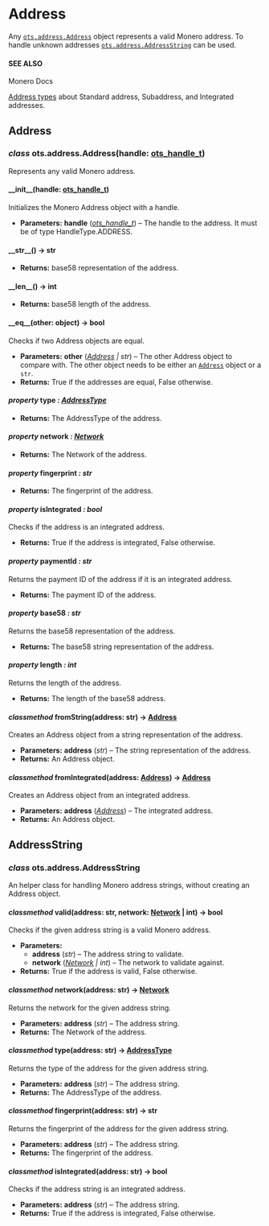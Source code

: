 # Address

Any [`ots.address.Address`](#ots.address.Address) object represents a valid Monero address. To handle
unknown addresses [`ots.address.AddressString`](#ots.address.AddressString) can be used.

#### SEE ALSO
Monero Docs

[Address types](https://docs.getmonero.org/public-address/)
about Standard address, Subaddress, and Integrated addresses.

## Address

### *class* ots.address.Address(handle: [ots_handle_t](raw.md#ots.raw.ots_handle_t))

Represents any valid Monero address.

#### \_\_init_\_(handle: [ots_handle_t](raw.md#ots.raw.ots_handle_t))

Initializes the Monero Address object with a handle.

* **Parameters:**
  **handle** ([*ots_handle_t*](raw.md#ots.raw.ots_handle_t)) – The handle to the address. It must be of type HandleType.ADDRESS.

#### \_\_str_\_() → str

* **Returns:**
  base58 representation of the address.

#### \_\_len_\_() → int

* **Returns:**
  base58 length of the address.

#### \_\_eq_\_(other: object) → bool

Checks if two Address objects are equal.

* **Parameters:**
  **other** ([*Address*](#ots.address.Address) *|* *str*) – The other Address object to compare with. The other object needs to be either an [`Address`](#ots.address.Address) object or a `str`.
* **Returns:**
  True if the addresses are equal, False otherwise.

#### *property* type *: [AddressType](enums.md#ots.enums.AddressType)*

* **Returns:**
  The AddressType of the address.

#### *property* network *: [Network](enums.md#ots.enums.Network)*

* **Returns:**
  The Network of the address.

#### *property* fingerprint *: str*

* **Returns:**
  The fingerprint of the address.

#### *property* isIntegrated *: bool*

Checks if the address is an integrated address.

* **Returns:**
  True if the address is integrated, False otherwise.

#### *property* paymentId *: str*

Returns the payment ID of the address if it is an integrated address.

* **Returns:**
  The payment ID of the address.

#### *property* base58 *: str*

Returns the base58 representation of the address.

* **Returns:**
  The base58 string representation of the address.

#### *property* length *: int*

Returns the length of the address.

* **Returns:**
  The length of the base58 address.

#### *classmethod* fromString(address: str) → [Address](#ots.address.Address)

Creates an Address object from a string representation of the address.

* **Parameters:**
  **address** (*str*) – The string representation of the address.
* **Returns:**
  An Address object.

#### *classmethod* fromIntegrated(address: [Address](#ots.address.Address)) → [Address](#ots.address.Address)

Creates an Address object from an integrated address.

* **Parameters:**
  **address** ([*Address*](#ots.address.Address)) – The integrated address.
* **Returns:**
  An Address object.

## AddressString

### *class* ots.address.AddressString

An helper class for handling Monero address strings,
without creating an Address object.

#### *classmethod* valid(address: str, network: [Network](enums.md#ots.enums.Network) | int) → bool

Checks if the given address string is a valid Monero address.

* **Parameters:**
  * **address** (*str*) – The address string to validate.
  * **network** ([*Network*](enums.md#ots.enums.Network) *|* *int*) – The network to validate against.
* **Returns:**
  True if the address is valid, False otherwise.

#### *classmethod* network(address: str) → [Network](enums.md#ots.enums.Network)

Returns the network for the given address string.

* **Parameters:**
  **address** (*str*) – The address string.
* **Returns:**
  The Network of the address.

#### *classmethod* type(address: str) → [AddressType](enums.md#ots.enums.AddressType)

Returns the type of the address for the given address string.

* **Parameters:**
  **address** (*str*) – The address string.
* **Returns:**
  The AddressType of the address.

#### *classmethod* fingerprint(address: str) → str

Returns the fingerprint of the address for the given address string.

* **Parameters:**
  **address** (*str*) – The address string.
* **Returns:**
  The fingerprint of the address.

#### *classmethod* isIntegrated(address: str) → bool

Checks if the address string is an integrated address.

* **Parameters:**
  **address** (*str*) – The address string.
* **Returns:**
  True if the address is integrated, False otherwise.
